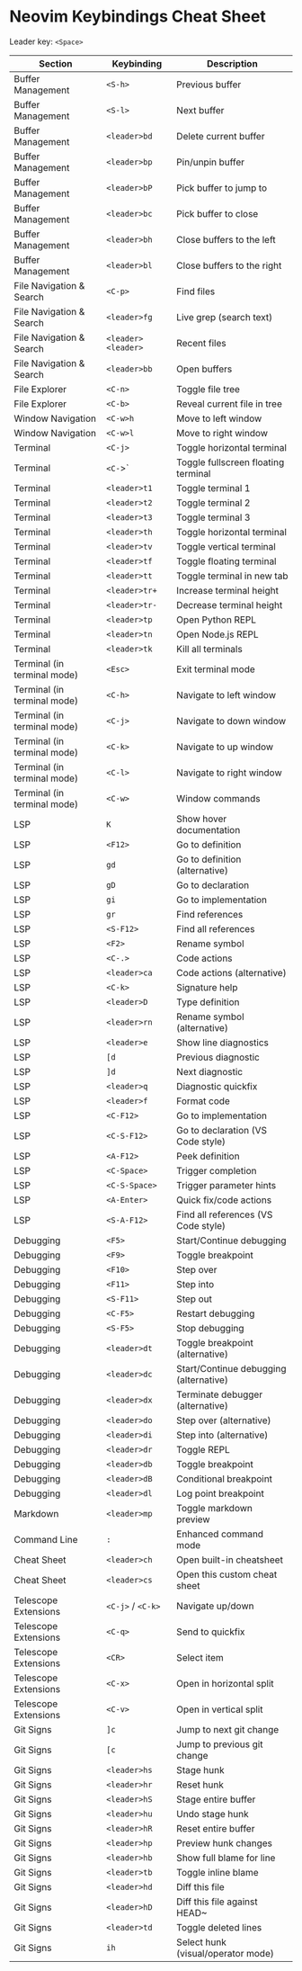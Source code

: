 # Neovim Keybindings Cheat Sheet

Leader key: `<Space>`

| Section | Keybinding | Description |
|---------|------------|-------------|
| Buffer Management | `<S-h>` | Previous buffer |
| Buffer Management | `<S-l>` | Next buffer |
| Buffer Management | `<leader>bd` | Delete current buffer |
| Buffer Management | `<leader>bp` | Pin/unpin buffer |
| Buffer Management | `<leader>bP` | Pick buffer to jump to |
| Buffer Management | `<leader>bc` | Pick buffer to close |
| Buffer Management | `<leader>bh` | Close buffers to the left |
| Buffer Management | `<leader>bl` | Close buffers to the right |
| File Navigation & Search | `<C-p>` | Find files |
| File Navigation & Search | `<leader>fg` | Live grep (search text) |
| File Navigation & Search | `<leader><leader>` | Recent files |
| File Navigation & Search | `<leader>bb` | Open buffers |
| File Explorer | `<C-n>` | Toggle file tree |
| File Explorer | `<C-b>` | Reveal current file in tree |
| Window Navigation | `<C-w>h` | Move to left window |
| Window Navigation | `<C-w>l` | Move to right window |
| Terminal | `<C-j>` | Toggle horizontal terminal |
| Terminal | `<C-`>` | Toggle fullscreen floating terminal |
| Terminal | `<leader>t1` | Toggle terminal 1 |
| Terminal | `<leader>t2` | Toggle terminal 2 |
| Terminal | `<leader>t3` | Toggle terminal 3 |
| Terminal | `<leader>th` | Toggle horizontal terminal |
| Terminal | `<leader>tv` | Toggle vertical terminal |
| Terminal | `<leader>tf` | Toggle floating terminal |
| Terminal | `<leader>tt` | Toggle terminal in new tab |
| Terminal | `<leader>tr+` | Increase terminal height |
| Terminal | `<leader>tr-` | Decrease terminal height |
| Terminal | `<leader>tp` | Open Python REPL |
| Terminal | `<leader>tn` | Open Node.js REPL |
| Terminal | `<leader>tk` | Kill all terminals |
| Terminal (in terminal mode) | `<Esc>` | Exit terminal mode |
| Terminal (in terminal mode) | `<C-h>` | Navigate to left window |
| Terminal (in terminal mode) | `<C-j>` | Navigate to down window |
| Terminal (in terminal mode) | `<C-k>` | Navigate to up window |
| Terminal (in terminal mode) | `<C-l>` | Navigate to right window |
| Terminal (in terminal mode) | `<C-w>` | Window commands |
| LSP | `K` | Show hover documentation |
| LSP | `<F12>` | Go to definition |
| LSP | `gd` | Go to definition (alternative) |
| LSP | `gD` | Go to declaration |
| LSP | `gi` | Go to implementation |
| LSP | `gr` | Find references |
| LSP | `<S-F12>` | Find all references |
| LSP | `<F2>` | Rename symbol |
| LSP | `<C-.>` | Code actions |
| LSP | `<leader>ca` | Code actions (alternative) |
| LSP | `<C-k>` | Signature help |
| LSP | `<leader>D` | Type definition |
| LSP | `<leader>rn` | Rename symbol (alternative) |
| LSP | `<leader>e` | Show line diagnostics |
| LSP | `[d` | Previous diagnostic |
| LSP | `]d` | Next diagnostic |
| LSP | `<leader>q` | Diagnostic quickfix |
| LSP | `<leader>f` | Format code |
| LSP | `<C-F12>` | Go to implementation |
| LSP | `<C-S-F12>` | Go to declaration (VS Code style) |
| LSP | `<A-F12>` | Peek definition |
| LSP | `<C-Space>` | Trigger completion |
| LSP | `<C-S-Space>` | Trigger parameter hints |
| LSP | `<A-Enter>` | Quick fix/code actions |
| LSP | `<S-A-F12>` | Find all references (VS Code style) |
| Debugging | `<F5>` | Start/Continue debugging |
| Debugging | `<F9>` | Toggle breakpoint |
| Debugging | `<F10>` | Step over |
| Debugging | `<F11>` | Step into |
| Debugging | `<S-F11>` | Step out |
| Debugging | `<C-F5>` | Restart debugging |
| Debugging | `<S-F5>` | Stop debugging |
| Debugging | `<leader>dt` | Toggle breakpoint (alternative) |
| Debugging | `<leader>dc` | Start/Continue debugging (alternative) |
| Debugging | `<leader>dx` | Terminate debugger (alternative) |
| Debugging | `<leader>do` | Step over (alternative) |
| Debugging | `<leader>di` | Step into (alternative) |
| Debugging | `<leader>dr` | Toggle REPL |
| Debugging | `<leader>db` | Toggle breakpoint |
| Debugging | `<leader>dB` | Conditional breakpoint |
| Debugging | `<leader>dl` | Log point breakpoint |
| Markdown | `<leader>mp` | Toggle markdown preview |
| Command Line | `:` | Enhanced command mode |
| Cheat Sheet | `<leader>ch` | Open built-in cheatsheet |
| Cheat Sheet | `<leader>cs` | Open this custom cheat sheet |
| Telescope Extensions | `<C-j>` / `<C-k>` | Navigate up/down |
| Telescope Extensions | `<C-q>` | Send to quickfix |
| Telescope Extensions | `<CR>` | Select item |
| Telescope Extensions | `<C-x>` | Open in horizontal split |
| Telescope Extensions | `<C-v>` | Open in vertical split |
| Git Signs | `]c` | Jump to next git change |
| Git Signs | `[c` | Jump to previous git change |
| Git Signs | `<leader>hs` | Stage hunk |
| Git Signs | `<leader>hr` | Reset hunk |
| Git Signs | `<leader>hS` | Stage entire buffer |
| Git Signs | `<leader>hu` | Undo stage hunk |
| Git Signs | `<leader>hR` | Reset entire buffer |
| Git Signs | `<leader>hp` | Preview hunk changes |
| Git Signs | `<leader>hb` | Show full blame for line |
| Git Signs | `<leader>tb` | Toggle inline blame |
| Git Signs | `<leader>hd` | Diff this file |
| Git Signs | `<leader>hD` | Diff this file against HEAD~ |
| Git Signs | `<leader>td` | Toggle deleted lines |
| Git Signs | `ih` | Select hunk (visual/operator mode) |
